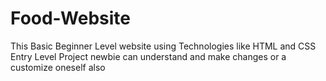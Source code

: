 # Food-Website
This Basic Beginner Level website 
using Technologies like HTML and CSS
Entry Level Project newbie can understand and make changes or a customize oneself also
